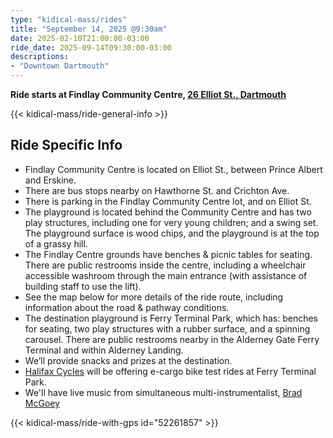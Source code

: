 ```yaml
---
type: "kidical-mass/rides"
title: "September 14, 2025 @9:30am"
date: 2025-02-10T21:00:00-03:00
ride_date: 2025-09-14T09:30:00-03:00
descriptions:
- "Downtown Dartmouth"
---
```


**Ride starts at Findlay Community Centre, [26 Elliot St., Dartmouth](https://maps.app.goo.gl/S6EaRhHSRYU9bddm6)**

{{< kidical-mass/ride-general-info >}}

## Ride Specific Info
* Findlay Community Centre is located on Elliot St., between Prince Albert and Erskine.
* There are bus stops nearby on Hawthorne St. and Crichton Ave.
* There is parking in the Findlay Community Centre lot, and on Elliot St.
* The playground is located behind the Community Centre and has two play structures, including one for very young children; and a swing set. The playground surface is wood chips, and the playground is at the top of a grassy hill.
* The Findlay Centre grounds have benches & picnic tables for seating. There are public restrooms inside the centre, including a wheelchair accessible washroom through the main entrance (with assistance of building staff to use the lift).
* See the map below for more details of the ride route, including information about the road & pathway conditions.
* The destination playground is Ferry Terminal Park, which has: benches for seating, two play structures with a rubber surface, and a spinning carousel. There are public restrooms nearby in the Alderney Gate Ferry Terminal and within Alderney Landing.
* We’ll provide snacks and prizes at the destination.
* [Halifax Cycles](https://halifaxcycles.com/) will be offering e-cargo bike test rides at Ferry Terminal Park.
* We'll have live music from simultaneous multi-instrumentalist, [Brad McGoey](https://bradmcgoeymusic.com/)

{{< kidical-mass/ride-with-gps id="52261857" >}}
